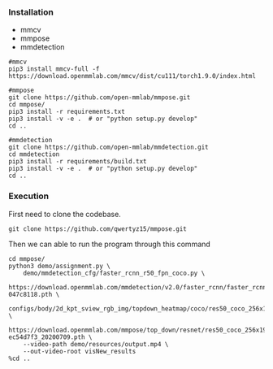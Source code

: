 ### Installation

* mmcv
* mmpose
* mmdetection
```
#mmcv
pip3 install mmcv-full -f https://download.openmmlab.com/mmcv/dist/cu111/torch1.9.0/index.html

#mmpose
git clone https://github.com/open-mmlab/mmpose.git
cd mmpose/
pip3 install -r requirements.txt
pip3 install -v -e .  # or "python setup.py develop"
cd ..

#mmdetection
git clone https://github.com/open-mmlab/mmdetection.git
cd mmdetection
pip3 install -r requirements/build.txt
pip3 install -v -e .  # or "python setup.py develop"
cd ..
```

### Execution

First need to clone the codebase.
```
git clone https://github.com/qwertyz15/mmpose.git
```
Then we can able to run the program through this command
```
cd mmpose/
python3 demo/assignment.py \
    demo/mmdetection_cfg/faster_rcnn_r50_fpn_coco.py \
    https://download.openmmlab.com/mmdetection/v2.0/faster_rcnn/faster_rcnn_r50_fpn_1x_coco/faster_rcnn_r50_fpn_1x_coco_20200130-047c8118.pth \
    configs/body/2d_kpt_sview_rgb_img/topdown_heatmap/coco/res50_coco_256x192.py \
    https://download.openmmlab.com/mmpose/top_down/resnet/res50_coco_256x192-ec54d7f3_20200709.pth \
    --video-path demo/resources/output.mp4 \
    --out-video-root visNew_results
%cd ..
```

